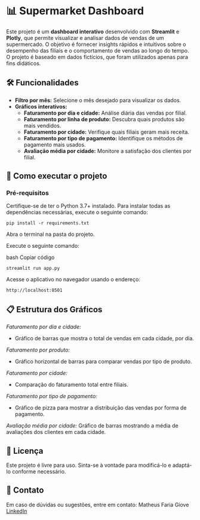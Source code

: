 # 📊 Supermarket Dashboard

Este projeto é um **dashboard interativo** desenvolvido com **Streamlit** e **Plotly**, que permite visualizar e analisar dados de vendas de um supermercado. O objetivo é fornecer insights rápidos e intuitivos sobre o desempenho das filiais e o comportamento de vendas ao longo do tempo.
O projeto é baseado em dados fictícios, que foram utilizados apenas para fins didáticos.

## 🛠️ Funcionalidades

- **Filtro por mês:** Selecione o mês desejado para visualizar os dados.
- **Gráficos interativos:**
  - **Faturamento por dia e cidade:** Análise diária das vendas por filial.
  - **Faturamento por linha de produto:** Descubra quais produtos são mais vendidos.
  - **Faturamento por cidade:** Verifique quais filiais geram mais receita.
  - **Faturamento por tipo de pagamento:** Identifique os métodos de pagamento mais usados.
  - **Avaliação média por cidade:** Monitore a satisfação dos clientes por filial.
 

## 🚀 Como executar o projeto

### Pré-requisitos

Certifique-se de ter o Python 3.7+ instalado. Para instalar todas as dependências necessárias, execute o seguinte comando:
```
pip install -r requirements.txt
```

Abra o terminal na pasta do projeto.

Execute o seguinte comando:

bash
Copiar código
```
streamlit run app.py
```
Acesse o aplicativo no navegador usando o endereço:
```
http://localhost:8501
```


## 📋 Estrutura dos Gráficos
*Faturamento por dia e cidade:*
- Gráfico de barras que mostra o total de vendas em cada cidade, por dia.

*Faturamento por produto:*
- Gráfico horizontal de barras para comparar vendas por tipo de produto.

*Faturamento por cidade:*
- Comparação do faturamento total entre filiais.

*Faturamento por tipo de pagamento:*
- Gráfico de pizza para mostrar a distribuição das vendas por forma de pagamento.

*Avaliação média por cidade:*
Gráfico de barras mostrando a média de avaliações dos clientes em cada cidade.


## 📄 Licença
Este projeto é livre para uso. Sinta-se à vontade para modificá-lo e adaptá-lo conforme necessário.

## 📧 Contato
Em caso de dúvidas ou sugestões, entre em contato:
Matheus Faria Giove
[LinkedIn](https://www.linkedin.com/in/matheusgiove/)
